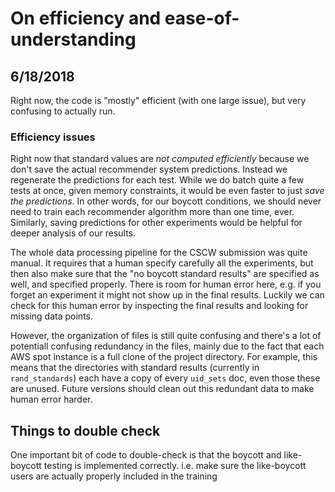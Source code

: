 # On efficiency and ease-of-understanding
## 6/18/2018
Right now, the code is "mostly" efficient (with one large issue), but very confusing to actually run.

### Efficiency issues
Right now that standard values are _not computed efficiently_ because we don't save the actual recommender system predictions. Instead we regenerate the predictions for each test. While we do batch quite a few tests at once, given memory constraints, it would be even faster to just _save the predictions_. In other words, for our boycott conditions, we should never need to train each recommender algorithm more than one time, ever. Similarly, saving predictions for other experiments would be helpful for deeper analysis of our results.



The whole data processing pipeline for the CSCW submission was quite manual.
It requires that a human specify carefully all the experiments, but then also make sure that the "no boycott standard results" are specified as well, and specified properly. There is room for human error here, e.g. if you forget an experiment it might not show up in the final results. Luckily we can check for this human error by inspecting the final results and looking for missing data points.

However, the organization of files is still quite confusing and there's a lot of potentiall confusing redundancy in the files, mainly due to the fact that each AWS spot instance is a full clone of the project directory. For example, this means that the directories with standard results (currently in `rand_standards`) each have a copy of every `uid_sets` doc, even those these are unused. Future versions should clean out this redundant data to make human error harder.




## Things to double check
One important bit of code to double-check is that the boycott and like-boycott testing is implemented correctly.
i.e. make sure the like-boycott users are actually properly included in the training
